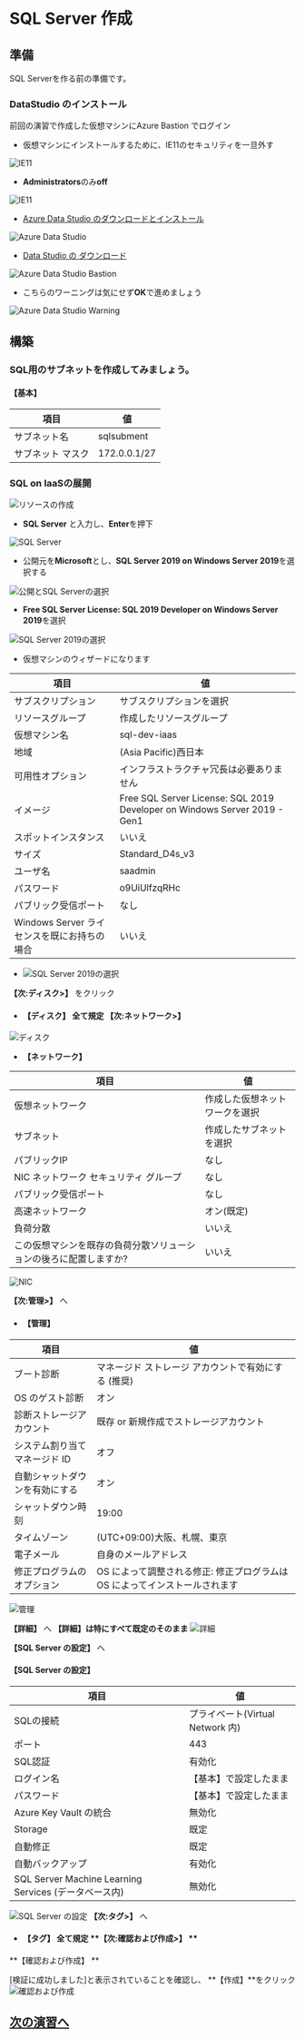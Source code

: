 # SQL Server 作成

## 準備
SQL Serverを作る前の準備です。
### DataStudio のインストール

前回の演習で作成した仮想マシンにAzure Bastion でログイン

- 仮想マシンにインストールするために、IE11のセキュリティを一旦外す

![IE11](images/winserver-ie11-0.png "Prev IEセッティング")

-  **Administrators**のみ**off**

![IE11](images/winserver-ie11.png "IEセッティング")


- [Azure Data Studio のダウンロードとインストール][1]

![Azure Data Studio ](images/azure-datastudio.png "Azure Data Studio インストール")

- [Data Studio の ダウンロード][2]

![Azure Data Studio Bastion](images/datastudio-install-4-bastion.png "Azure Data Studio Bastion View")

- こちらのワーニングは気にせず**OK**で進めましょう

![Azure Data Studio Warning](images/datastudio-install-warning.png "Azure Data Studio 警告")


## 構築
### SQL用のサブネットを作成してみましょう。

#### **【基本】**

|  項目 |  値  |
| ---- | ---- |
|  サブネット名 |  sqlsubment  |
|  サブネット マスク  |  172.0.0.1/27  |

### SQL on IaaSの展開

![リソースの作成](images/resource-create.png "リソースの作成")

- **SQL Server** と入力し、**Enter**を押下

![SQL Server](images/sql-server-input.png "SQL Server")


- 公開元を**Microsoft**とし、**SQL Server 2019 on Windows Server 2019**を選択する

![公開とSQL Serverの選択](images/pub-microsoft-win2019.png "sqlpub")

- **Free SQL Server License: SQL 2019 Developer on Windows Server 2019**を選択

![SQL Server 2019の選択](images/sql-server-choise.png "sqlpub")

- 仮想マシンのウィザードになります

|  項目|  値  |
| ---- | ---- |
|  サブスクリプション |  サブスクリプションを選択  |
|  リソースグループ  |  作成したリソースグループ  |
|  仮想マシン名  |  sql-dev-iaas  |
|  地域  |  (Asia Pacific)西日本  |
|  可用性オプション |  インフラストラクチャ冗長は必要ありません  |
|  イメージ  | Free SQL Server License: SQL 2019 Developer on Windows Server 2019 - Gen1   |
|  スポットインスタンス  |  いいえ  |
|  サイズ |  Standard_D4s_v3  |
|  ユーザ名 |  saadmin  |
|  パスワード |  o9UiUlfzqRHc  |
|  パブリック受信ポート |  なし  |
|Windows Server ライセンスを既にお持ちの場合| いいえ |



- ![SQL Server 2019の選択](images/create-vm.png "vmcreate")

**【次:ディスク>】** をクリック

- #### **【ディスク】** 全て規定 **【次:ネットワーク>】**
![ディスク](images/vmcreate-disk.png "vmdisk")

- **【ネットワーク】**

|  項目|  値  |
| ---- | ---- |
|  仮想ネットワーク |  作成した仮想ネットワークを選択  |
|  サブネット  |  作成したサブネットを選択  |
|  パブリックIP  |  なし  |
|  NIC ネットワーク セキュリティ グループ  |  なし |
|  パブリック受信ポート |  なし  |
|  高速ネットワーク | オン(既定)  |
|  負荷分散  |  いいえ  |
|  この仮想マシンを既存の負荷分散ソリューションの後ろに配置しますか? |  いいえ  |


![NIC](images/vmcreate-nic.png "vmnic")


**【次:管理>】** へ

- #### **【管理】**

|  項目|  値  |
| ---- | ---- |
|  ブート診断 |  マネージド ストレージ アカウントで有効にする (推奨)  |
|  OS のゲスト診断  |  オン  |
|  診断ストレージアカウント |  既存 or 新規作成でストレージアカウント  |
|  システム割り当てマネージド ID |  オフ |
|  自動シャットダウンを有効にする |  オン  |
|  シャットダウン時刻 | 19:00  |
|  タイムゾーン  |  (UTC+09:00)大阪、札幌、東京  |
|  電子メール |  自身のメールアドレス  |
|修正プログラムのオプション| OS によって調整される修正: 修正プログラムは OS によってインストールされます |
![管理](images/vmcreate-manage.png "vmmanage")

**【詳細】** へ
**【詳細】**は特にすべて既定のそのまま****
![詳細](images/vmcreate-detail.png "vmdetail")

**【SQL Server の設定】** へ

#### **【SQL Server の設定】**

|  項目|  値  |
| ---- | ---- |
|  SQLの接続 |  プライベート(Virtual Network 内)  |
|  ポート  |  443  |
|  SQL認証 |  有効化  |
|  ログイン名 |  【基本】で設定したまま |
|  パスワード |  【基本】で設定したまま  |
|  Azure Key Vault の統合 | 無効化  |
|  Storage  |  既定   |
|  自動修正 |  既定  |
|自動バックアップ| 有効化 |
|SQL Server Machine Learning Services (データベース内)|無効化|
![SQL Server の設定](images/vmcreate-sql.png "vmsql")
**【次:タグ>】** へ

- #### **【タグ】** 全て規定 **【次:確認および作成>】 **
**【確認および作成】 **

[検証に成功しました]と表示されていることを確認し、
**【作成】**をクリック
![確認および作成](images/vmcreate-confirm.png "vmconfirm")

## [次の演習へ][3]

[1]:https://docs.microsoft.com/ja-jp/sql/azure-data-studio/download-azure-data-studio?view=sql-server-ver15
[2]:https://go.microsoft.com/fwlink/?linkid=2138608
[3]:sql-try-hands-on.markdown


